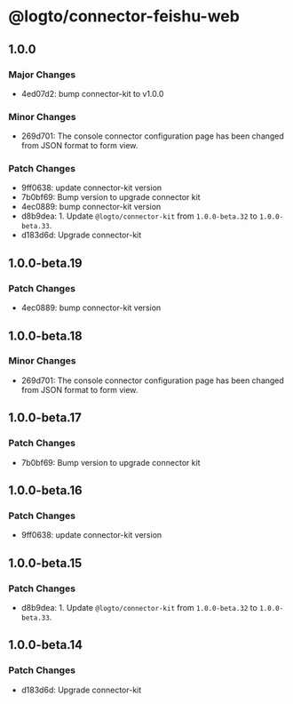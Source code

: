 # @logto/connector-feishu-web

## 1.0.0

### Major Changes

- 4ed07d2: bump connector-kit to v1.0.0

### Minor Changes

- 269d701: The console connector configuration page has been changed from JSON format to form view.

### Patch Changes

- 9ff0638: update connector-kit version
- 7b0bf69: Bump version to upgrade connector kit
- 4ec0889: bump connector-kit version
- d8b9dea: 1. Update `@logto/connector-kit` from `1.0.0-beta.32` to `1.0.0-beta.33`.
- d183d6d: Upgrade connector-kit

## 1.0.0-beta.19

### Patch Changes

- 4ec0889: bump connector-kit version

## 1.0.0-beta.18

### Minor Changes

- 269d701: The console connector configuration page has been changed from JSON format to form view.

## 1.0.0-beta.17

### Patch Changes

- 7b0bf69: Bump version to upgrade connector kit

## 1.0.0-beta.16

### Patch Changes

- 9ff0638: update connector-kit version

## 1.0.0-beta.15

### Patch Changes

- d8b9dea: 1. Update `@logto/connector-kit` from `1.0.0-beta.32` to `1.0.0-beta.33`.

## 1.0.0-beta.14

### Patch Changes

- d183d6d: Upgrade connector-kit
